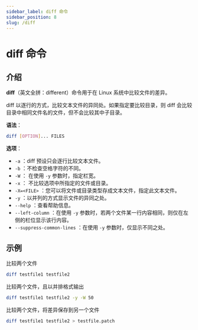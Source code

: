 ```yaml
---
sidebar_label: diff 命令
sidebar_position: 8
slug: /diff
---
```


# diff 命令



## 介绍

**diff**（英文全拼：different）命令用于在 Linux 系统中比较文件的差异。

diff 以逐行的方式，比较文本文件的异同处。如果指定要比较目录，则 diff 会比较目录中相同文件名的文件，但不会比较其中子目录。

**语法**：

```bash
diff [OPTION]... FILES
```

**选项**：

- `-a` ：diff 预设只会逐行比较文本文件。
- `-b` ：不检查空格字符的不同。
- `-W` ： 在使用 `-y` 参数时，指定栏宽。
- `-x` ： 不比较选项中所指定的文件或目录。
- `-X=<FILE>` ：您可以将文件或目录类型存成文本文件，指定此文本文件。
- `-y` ：以并列的方式显示文件的异同之处。
- `--help` ：查看帮助信息。
- `--left-column` ：在使用 `-y` 参数时，若两个文件某一行内容相同，则仅在左侧的栏位显示该行内容。
- `--suppress-common-lines` ：在使用 `-y` 参数时，仅显示不同之处。



## 示例

比较两个文件

```bash
diff testfile1 testfile2
```

比较两个文件，且以并排格式输出

```bash
diff testfile1 testfile2 -y -W 50
```

比较两个文件，将差异保存到另一个文件

```bash
diff testfile1 testfile2 > testfile.patch
```

